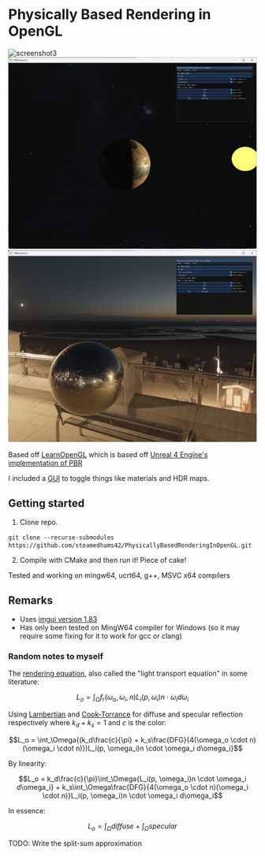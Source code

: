 # Physically Based Rendering in OpenGL

![screenshot3](screenshot3.png "")
![screenshot1](screenshot1.png "")
![screenshot2](screenshot2.png "")

Based off [LearnOpenGL](https://learnopengl.com/PBR/Theory) which is based off [Unreal 4 Engine's implementation of PBR](https://blog.selfshadow.com/publications/s2013-shading-course/karis/s2013_pbs_epic_notes_v2.pdf)

I included a [GUI](https://github.com/ocornut/imgui) to toggle things like materials and HDR maps.

## Getting started

1. Clone repo.
```
git clone --recurse-submodules https://github.com/steamedhams42/PhysicallyBasedRenderingInOpenGL.git
```
2. Compile with CMake and then run it! Piece of cake!

Tested and working on mingw64, ucrt64, g++, MSVC x64 compilers

## Remarks

* Uses [imgui version 1.83](https://github.com/ocornut/imgui/releases/tag/v1.83)
* Has only been tested on MingW64 compiler for Windows (so it may require some fixing for it to work for gcc or clang)

### Random notes to myself
The [rendering equation](https://en.wikipedia.org/wiki/Rendering_equation), also called the "light transport equation" in some literature:

$$L_o = \int_\Omega{f_r(\omega_o, \omega_i, n)L_i(p, \omega_i)n \cdot \omega_i d\omega_i}$$

Using [Lambertian](https://en.wikipedia.org/wiki/Lambertian_reflectance) and [Cook-Torrance](https://en.wikipedia.org/wiki/Specular_highlight#Cook%E2%80%93Torrance_model) for diffuse and specular reflection respectively where $k_d + k_s = 1$ and $c$ is the color:

$$L_o = \int_\Omega{(k_d\frac{c}{\pi} + k_s\frac{DFG}{4(\omega_o \cdot n)(\omega_i \cdot n)})L_i(p, \omega_i)n \cdot \omega_i d\omega_i}$$

By linearity:

$$L_o = k_d\frac{c}{\pi}\int_\Omega{L_i(p, \omega_i)n \cdot \omega_i d\omega_i} + k_s\int_\Omega\frac{DFG}{4(\omega_o \cdot n)(\omega_i \cdot n)}L_i(p, \omega_i)n \cdot \omega_i d\omega_i$$

In essence:

$$L_o = \int_\Omega{diffuse} + \int_\Omega{specular}$$

TODO: Write the split-sum approximation
